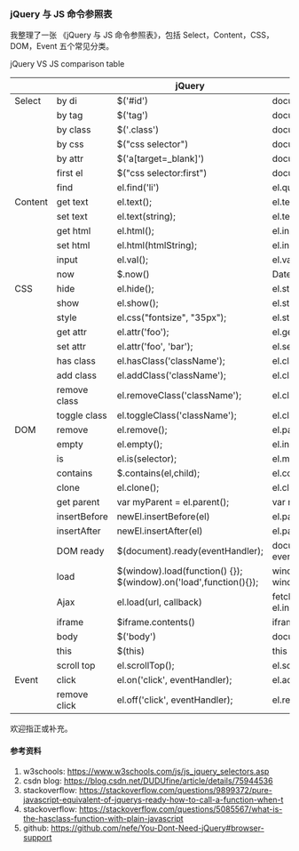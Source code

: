 ### jQuery 与 JS 命令参照表

我整理了一张 《jQuery 与 JS 命令参照表》，包括 Select，Content，CSS，DOM，Event 五个常见分类。

jQuery VS JS comparison table

|         |              | jQuery                                                             | JS                                                                                       |
|---------|--------------|--------------------------------------------------------------------|------------------------------------------------------------------------------------------|
| Select  | by di        | $('#id')                                                           | document.getElementById('id')                                                            |
|         | by tag       | $('tag')                                                           | document.getElementsByTagName('tag')                                                     |
|         | by class     | $('.class')                                                        | document.getElementsByClassName("class");                                                |
|         | by css       | $("css selector")                                                  | document.querySelectorAll("css selector")                                                |
|         | by attr      | $('a[target=_blank]')                                              | document.querySelectorAll('a[target=_blank]');                                           |
|         | first el     | $("css selector:first")                                            | document.querySelector("css selector")                                                   |
|         | find         | el.find('li')                                                      | el.querySelectorAll('li')                                                                |
| Content | get text     | el.text();                                                         | el.textContent                                                                           |
|         | set text     | el.text(string);                                                   | el.textContent = string;                                                                 |
|         | get html     | el.html();                                                         | el.innerHTML;                                                                            |
|         | set html     | el.html(htmlString);                                               | el.innerHTML = htmlString;                                                               |
|         | input        | el.val();                                                          | el.value;                                                                                |
|         | now          | $.now()                                                            | Date.now()                                                                               |
| CSS     | hide         | el.hide();                                                         | el.style.display = "none";                                                               |
|         | show         | el.show();                                                         | el.style.display = "block";                                                              |
|         | style        | el.css("fontsize", "35px");                                        | el.style.fontSize = "35px";                                                              |
|         | get attr     | el.attr('foo');                                                    | el.getAttribute('foo');                                                                  |
|         | set attr     | el.attr('foo', 'bar');                                             | el.setAttribute('foo', 'bar');                                                           |
|         | has class    | el.hasClass('className');                                          | el.classList.contains('className')                                                       |
|         | add class    | el.addClass('className');                                          | el.classList.add('className');                                                           |
|         | remove class | el.removeClass('className');                                       | el.classList.remove('className');                                                        |
|         | toggle class | el.toggleClass('className');                                       | el.classList.toggle('className');                                                        |
| DOM     | remove       | el.remove();                                                       | el.parentNode.removeChild(el);                                                           |
|         | empty        | el.empty();                                                        | el.innerHTML = null;                                                                     |
|         | is           | el.is(selector);                                                   | el.matches(selector);                                                                    |
|         | contains     | $.contains(el,child);                                              | el.contains(child);                                                                      |
|         | clone        | el.clone();                                                        | el.cloneNode();                                                                          |
|         | get parent   | var myParent = el.parent();                                        | var myParent = el.parentNode;                                                            |
|         | insertBefore | newEl.insertBefore(el)                                             | el.parentNode.insertBefore(newEl,el)                                                     |
|         | insertAfter  | newEl.insertAfter(el)                                              | el.parentNode.insertBefore(newEl,el.nextSibling)                                         |
|         | DOM ready    | $(document).ready(eventHandler);                                   | document.addEventListener('DOMContentLoaded', eventHandler);                             |
|         | load         | $(window).load(function() {});  $(window).on('load',function(){}); | window.onload = function(){};    window.addEventListener('load', function(){});          |
|         | Ajax         | el.load(url, callback)                                             | fetch(url).then(data => data.text() ).then(data=>{ el.innerHTML = data }).then(callback) |
|         | iframe       | $iframe.contents()                                                 | iframe.contentDocument                                                                   |
|         | body         | $('body')                                                          | document.body                                                                            |
|         | this         | $(this)                                                            | this                                                                                     |
|         | scroll top   | el.scrollTop();                                                    | el.scrollTop;                                                                            |
| Event   | click        | el.on('click', eventHandler);                                      | el.addEventListener('click', eventHandler);                                              |
|         | remove click | el.off('click', eventHandler);                                     | el.removeEventListener('click', eventHandler);                                           |

欢迎指正或补充。

#### 参考资料
1. w3schools: https://www.w3schools.com/js/js_jquery_selectors.asp 
2. csdn blog: https://blog.csdn.net/DUDUfine/article/details/75944536 
3. stackoverflow: https://stackoverflow.com/questions/9899372/pure-javascript-equivalent-of-jquerys-ready-how-to-call-a-function-when-t
4. stackoverflow: https://stackoverflow.com/questions/5085567/what-is-the-hasclass-function-with-plain-javascript 
5. github: https://github.com/nefe/You-Dont-Need-jQuery#browser-support
